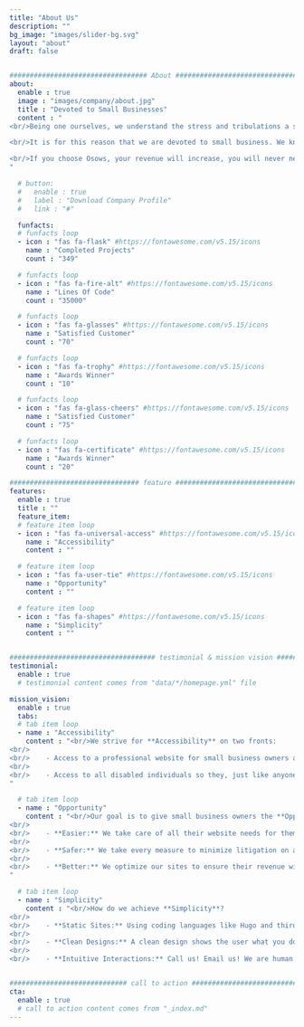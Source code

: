 ```yaml
---
title: "About Us"
description: ""
bg_image: "images/slider-bg.svg"
layout: "about"
draft: false


################################## About #####################################
about:
  enable : true
  image : "images/company/about.jpg"
  title : "Devoted to Small Businesses"
  content : "
<br/>Being one ourselves, we understand the stress and tribulations a small business has to go through. We are just lucky that we know how to code and all the legal matters that go into a website. Most small businesses are not so lucky and have hardly any time to put into this area.<br/>

<br/>It is for this reason that we are devoted to small business. We know what they need to survive and thrive in a protected manner. Not only this, but we empathize with small businesses and therefore provide reasonable prices and consistent customer service.<br/>

<br/>If you choose Osows, your revenue will increase, you will never need to worry about your website again, and you will have consistent IT support.
"

  # button:
  #   enable : true
  #   label : "Download Company Profile"
  #   link : "#"

  funfacts:
  # funfacts loop
  - icon : "fas fa-flask" #https://fontawesome.com/v5.15/icons
    name : "Completed Projects"
    count : "349"

  # funfacts loop
  - icon : "fas fa-fire-alt" #https://fontawesome.com/v5.15/icons
    name : "Lines Of Code"
    count : "35000"

  # funfacts loop
  - icon : "fas fa-glasses" #https://fontawesome.com/v5.15/icons
    name : "Satisfied Customer"
    count : "70"

  # funfacts loop
  - icon : "fas fa-trophy" #https://fontawesome.com/v5.15/icons
    name : "Awards Winner"
    count : "10"

  # funfacts loop
  - icon : "fas fa-glass-cheers" #https://fontawesome.com/v5.15/icons
    name : "Satisfied Customer"
    count : "75"

  # funfacts loop
  - icon : "fas fa-certificate" #https://fontawesome.com/v5.15/icons
    name : "Awards Winner"
    count : "20"

################################ feature #####################################
features:
  enable : true
  title : ""
  feature_item:
  # feature item loop
  - icon : "fas fa-universal-access" #https://fontawesome.com/v5.15/icons
    name : "Accessibility"
    content : ""

  # feature item loop
  - icon : "fas fa-user-tie" #https://fontawesome.com/v5.15/icons
    name : "Opportunity"
    content : ""

  # feature item loop
  - icon : "fas fa-shapes" #https://fontawesome.com/v5.15/icons
    name : "Simplicity"
    content : ""


#################################### testimonial & mission vision #######################################
testimonial:
  enable : true
  # testimonial content comes from "data/*/homepage.yml" file

mission_vision:
  enable : true
  tabs:
  # tab item loop
  - name : "Accessibility"
    content : "<br/>We strive for **Accessibility** on two fronts:
<br/>
<br/>    - Access to a professional website for small business owners at a price they can afford.
<br/>
<br/>    - Access to all disabled individuals so they, just like anyone else, can enjoy the services our clients have to offer.
"

  # tab item loop
  - name : "Opportunity"
    content : "<br/>Our goal is to give small business owners the **Opportunity** to have easier, safer, and better lives:
<br/>
<br/>    - **Easier:** We take care of all their website needs for them.
<br/>
<br/>    - **Safer:** We take every measure to minimize litigation on all fronts.
<br/>
<br/>    - **Better:** We optimize our sites to ensure their revenue will explode.
"

  # tab item loop
  - name : "Simplicity"
    content : "<br/>How do we achieve **Simplicity**?
<br/>
<br/>    - **Static Sites:** Using coding languages like Hugo and third-party integrations like Stripe we create static sites with dynamic capability. This allows our sites to consistently outperform Wordpress, Shopify, Wix, and other CMS platforms.
<br/>
<br/>    - **Clean Designs:** A clean design shows the user what you do and why they should choose you without them having to weed through so much fluff.
<br/>
<br/>    - **Intuitive Interactions:** Call us! Email us! We are human and we answer or respond with lightning speed, transparency, and fun throughout the whole process. "


############################# call to action #################################
cta:
  enable : true
  # call to action content comes from "_index.md"
---
```

